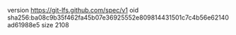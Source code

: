 version https://git-lfs.github.com/spec/v1
oid sha256:ba08c9b35f462fa45b07e36925552e809814431501c7c4b56e62140ad61988e5
size 2108
